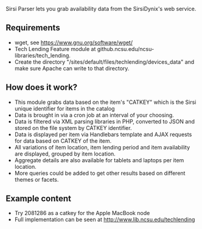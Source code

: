 Sirsi Parser lets you grab availability data from the SirsiDynix's web service.

## Requirements

* wget, see https://www.gnu.org/software/wget/
* Tech Lending Feature module at github.ncsu.edu/ncsu-libraries/tech_lending.
* Create the directory "/sites/default/files/techlending/devices_data" and make sure Apache can write to that directory.

## How does it work?

* This module grabs data based on the item's "CATKEY" which is the Sirsi unique identifier for items in the catalog
* Data is brought in via a cron job at an interval of your choosing.
* Data is filtered via XML parsing libraries in PHP, converted to JSON and stored on the file system by CATKEY identifier.
* Data is displayed per item via Handlebars template and AJAX requests for data based on CATKEY of the item.
* All variations of item location, item lending period and item availability are displayed, grouped by item location.
* Aggregate details are also available for tablets and laptops per item location.
* More queries could be added to get other results based on different themes or facets.

## Example content

* Try 2081286 as a catkey for the Apple MacBook node
* Full implementation can be seen at http://www.lib.ncsu.edu/techlending